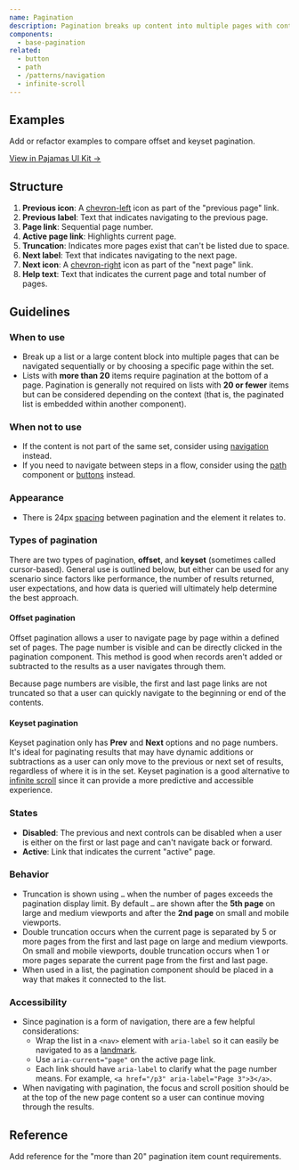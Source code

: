 ```yaml
---
name: Pagination
description: Pagination breaks up content into multiple pages with controls for navigating those pages.
components:
  - base-pagination
related:
  - button
  - path
  - /patterns/navigation
  - infinite-scroll
---
```


## Examples

<story-viewer component="base-pagination" title="Offset pagination"></story-viewer>

<story-viewer component="base-pagination" title="Offset pagination truncated on both sides" args-page="10"></story-viewer>

<story-viewer component="base-pagination" story="compact" title="Compact offset pagination"></story-viewer>

<story-viewer component="base-keyset-pagination" title="Keyset pagination" args-hasPreviousPage="false"></story-viewer>

<todo>Add or refactor examples to compare offset and keyset pagination.</todo>

[View in Pajamas UI Kit →](https://www.figma.com/file/qEddyqCrI7kPSBjGmwkZzQ/%F0%9F%93%99-Component-library?type=design&node-id=425-130&mode=design)

## Structure

<figure-img alt="Numbered diagram of pagination structure" label="Pagination structure" src="/img/pagination-structure.svg"></figure-img>

1. **Previous icon**: A [chevron-left](https://gitlab-org.gitlab.io/gitlab-svgs/?q=~chevron-left) icon as part of the "previous page" link.
1. **Previous label**: Text that indicates navigating to the previous page.
1. **Page link**: Sequential page number.
1. **Active page link**: Highlights current page.
1. **Truncation**: Indicates more pages exist that can't be listed due to space.
1. **Next label**: Text that indicates navigating to the next page.
1. **Next icon**: A [chevron-right](https://gitlab-org.gitlab.io/gitlab-svgs/?q=~chevron-right) icon as part of the "next page" link.
1. **Help text**: Text that indicates the current page and total number of pages.

## Guidelines

### When to use

- Break up a list or a large content block into multiple pages that can be navigated sequentially or by choosing a specific page within the set.
- Lists with **more than 20** items require pagination at the bottom of a page. Pagination is generally not required on lists with **20 or fewer** items but can be considered depending on the context (that is, the paginated list is embedded within another component).

### When not to use

- If the content is not part of the same set, consider using [navigation](/patterns/navigation) instead.
- If you need to navigate between steps in a flow, consider using the [path](/components/path) component or [buttons](/components/button) instead.

### Appearance

- There is 24px [spacing](/product-foundations/spacing#standard-spacing-guidelines) between pagination and the element it relates to.

### Types of pagination

There are two types of pagination, **offset**, and **keyset** (sometimes called cursor-based). General use is outlined below, but either can be used for any scenario since factors like performance, the number of results returned, user expectations, and how data is queried will ultimately help determine the best approach.

#### Offset pagination

Offset pagination allows a user to navigate page by page within a defined set of pages. The page number is visible and can be directly clicked in the pagination component. This method is good when records aren't added or subtracted to the results as a user navigates through them.

Because page numbers are visible, the first and last page links are not truncated so that a user can quickly navigate to the beginning or end of the contents.

#### Keyset pagination

Keyset pagination only has **Prev** and **Next** options and no page numbers. It's ideal for paginating results that may have dynamic additions or subtractions as a user can only move to the previous or next set of results, regardless of where it is in the set. Keyset pagination is a good alternative to [infinite scroll](/components/infinite-scroll) since it can provide a more predictive and accessible experience.

### States

- **Disabled**: The previous and next controls can be disabled when a user is either on the first or last page and can't navigate back or forward.
- **Active**: Link that indicates the current "active" page.

### Behavior

- Truncation is shown using `…` when the number of pages exceeds the pagination display limit. By default `…` are shown after the **5th page** on large and medium viewports and after the **2nd page** on small and mobile viewports.
- Double truncation occurs when the current page is separated by 5 or more pages from the first and last page on large and medium viewports. On small and mobile viewports, double truncation occurs when 1 or more pages separate the current page from the first and last page.
- When used in a list, the pagination component should be placed in a way that makes it connected to the list.

### Accessibility

- Since pagination is a form of navigation, there are a few helpful considerations:
  - Wrap the list in a `<nav>` element with `aria-label` so it can easily be navigated to as a [landmark](https://w3c.github.io/aria-practices/examples/landmarks/main.html).
  - Use `aria-current="page"` on the active page link.
  - Each link should have `aria-label` to clarify what the page number means. For example, `<a href="/p3" aria-label="Page 3">3</a>`.
- When navigating with pagination, the focus and scroll position should be at the top of the new page content so a user can continue moving through the results.

## Reference

<todo>Add reference for the "more than 20" pagination item count requirements.</todo>
